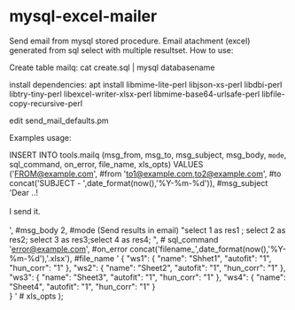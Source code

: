 # mysql-excel-mailer
Send email from mysql stored procedure. Email atachment (excel) generated from sql select with multiple resultset.
How to use:

Create table mailq:
cat create.sql | mysql databasename

install dependencies:
apt install libmime-lite-perl libjson-xs-perl libdbi-perl libtry-tiny-perl libexcel-writer-xlsx-perl libmime-base64-urlsafe-perl  libfile-copy-recursive-perl 

edit send_mail_defaults.pm








Examples usage:


  INSERT INTO tools.mailq (msg_from, msg_to, msg_subject, msg_body,  `mode`, sql_command, on_error, file_name, xls_opts)
                VALUES ('FROM@example.com', #from
                'to1@example.com,to2@example.com', #to
                concat('SUBJECT - ',date_format(now(),'%Y-%m-%d')), #msg_subject
                'Dear ..!<br><br>I send it. <br><br>', #msg_body
                2, #mode (Send results in email)
                "select 1 as res1 ; select 2 as res2; select 3 as res3;select 4 as res4;
                ", # sql_command 
                 'error@example.com', #on_error
                 concat('filename_',date_format(now(),'%Y-%m-%d'),'.xlsx'), #file_name
                 '
                {
                                 "ws1": {
                                   "name": "Shhet1",
                                   "autofit": "1",
                                   "hun_corr": "1"
                                 },
                                 "ws2": {
                                   "name": "Sheet2",
                                   "autofit": "1",
                                   "hun_corr": "1"
                                 },
                                 "ws3": {
                                   "name": "Sheet3",
                                   "autofit": "1",
                                   "hun_corr": "1"
                                 },
                                 "ws4": {
                                   "name": "Sheet4",
                                   "autofit": "1",
                                   "hun_corr": "1"
                                 }                             
                 }
                   ' # xls_opts
                 );
